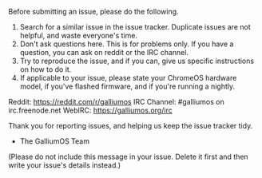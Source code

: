 Before submitting an issue, please do the following.

1. Search for a similar issue in the issue tracker. Duplicate issues are not helpful, and waste everyone's time.
2. Don't ask questions here. This is for problems only. If you have a question, you can ask on reddit or the IRC channel.
3. Try to reproduce the issue, and if you can, give us specific instructions on how to do it.
4. If applicable to your issue, please state your ChromeOS hardware model, if you've flashed firmware, and if you're running a nightly.

Reddit: https://reddit.com/r/galliumos
IRC Channel: #galliumos on irc.freenode.net
WebIRC: https://galliumos.org/irc

Thank you for reporting issues, and helping us keep the issue tracker tidy.

- The GalliumOS Team

(Please do not include this message in your issue. Delete it first and then write your issue's details instead.)
